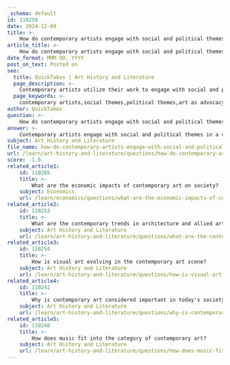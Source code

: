 ```yaml
---
_schema: default
id: 110258
date: 2024-12-09
title: >-
    How do contemporary artists engage with social and political themes?
article_title: >-
    How do contemporary artists engage with social and political themes?
date_format: MMM DD, YYYY
post_on_text: Posted on
seo:
  title: QuickTakes | Art History and Literature
  page_description: >-
    Contemporary artists utilize their work to engage with social and political themes, advocating for issues such as justice and equality through diverse mediums, public engagement, and digital platforms.
  page_keywords: >-
    contemporary artists,social themes,political themes,art as advocacy,digital activism,public art,community engagement,performance art,migration,inequality,systemic injustices,art and activism
author: QuickTakes
question: >-
    How do contemporary artists engage with social and political themes?
answer: >-
    Contemporary artists engage with social and political themes in a variety of impactful ways, using their work as a platform to comment on pressing issues and inspire change. Here are some key methods through which they do this:\n\n1. **Art as Advocacy**: Many contemporary artists utilize their art to advocate for social justice and raise awareness about inequalities. This includes addressing issues such as poverty, climate change, migration, and systemic injustices. For instance, public art projects and installations often serve as visual statements that draw attention to these critical global issues.\n\n2. **Diverse Mediums**: Artists employ a range of forms—such as painting, sculpture, performance art, and digital media—to express their political messages. This diversity allows them to reach broader audiences and engage viewers in different ways. For example, performance art can create immersive experiences that provoke thought and dialogue about social issues.\n\n3. **Digital Activism**: The rise of social media and digital platforms has enabled artists to create works that prompt dialogue and action. Digital art can quickly disseminate messages and mobilize communities around social causes, making it a powerful tool for contemporary activism.\n\n4. **Reflecting Societal Issues**: Contemporary art often mirrors current social and political climates. Artists explore themes such as migration and displacement, reflecting the global refugee crisis and national identity issues. They also address the intersection of technology, surveillance, and privacy, critiquing how these elements affect individual freedoms and societal norms.\n\n5. **Challenging Norms**: By engaging with political themes, contemporary artists challenge established narratives and encourage viewers to question prevailing societal values. This can lead to a deeper understanding of complex issues and inspire collective action for change.\n\n6. **Public Engagement**: Many artists create works that are intended for public spaces, making art accessible to a wider audience. This approach not only democratizes art but also fosters community engagement and dialogue around important social issues.\n\nIn summary, contemporary artists play a crucial role in addressing social and political themes through their work, using art as a means to inspire reflection, discussion, and ultimately, social change. Their engagement with these themes not only enriches the cultural landscape but also serves as a catalyst for activism and awareness in society.
subject: Art History and Literature
file_name: how-do-contemporary-artists-engage-with-social-and-political-themes.md
url: /learn/art-history-and-literature/questions/how-do-contemporary-artists-engage-with-social-and-political-themes
score: -1.0
related_article1:
    id: 110265
    title: >-
        What are the economic impacts of contemporary art on society?
    subject: Economics
    url: /learn/economics/questions/what-are-the-economic-impacts-of-contemporary-art-on-society
related_article2:
    id: 110253
    title: >-
        What are the contemporary trends in architecture and allied arts?
    subject: Art History and Literature
    url: /learn/art-history-and-literature/questions/what-are-the-contemporary-trends-in-architecture-and-allied-arts
related_article3:
    id: 110254
    title: >-
        How is visual art evolving in the contemporary art scene?
    subject: Art History and Literature
    url: /learn/art-history-and-literature/questions/how-is-visual-art-evolving-in-the-contemporary-art-scene
related_article4:
    id: 110241
    title: >-
        Why is contemporary art considered important in today's society?
    subject: Art History and Literature
    url: /learn/art-history-and-literature/questions/why-is-contemporary-art-considered-important-in-todays-society
related_article5:
    id: 110248
    title: >-
        How does music fit into the category of contemporary art?
    subject: Art History and Literature
    url: /learn/art-history-and-literature/questions/how-does-music-fit-into-the-category-of-contemporary-art
---
```


&nbsp;